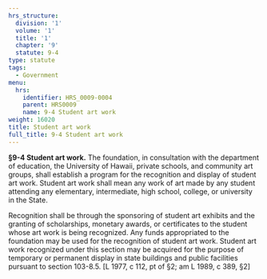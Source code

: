 ```yaml
---
hrs_structure:
  division: '1'
  volume: '1'
  title: '1'
  chapter: '9'
  statute: 9-4
type: statute
tags:
  - Government
menu:
  hrs:
    identifier: HRS_0009-0004
    parent: HRS0009
    name: 9-4 Student art work
weight: 16020
title: Student art work
full_title: 9-4 Student art work
---
```

**§9-4 Student art work.** The foundation, in consultation with the department of education, the University of Hawaii, private schools, and community art groups, shall establish a program for the recognition and display of student art work. Student art work shall mean any work of art made by any student attending any elementary, intermediate, high school, college, or university in the State.

Recognition shall be through the sponsoring of student art exhibits and the granting of scholarships, monetary awards, or certificates to the student whose art work is being recognized. Any funds appropriated to the foundation may be used for the recognition of student art work. Student art work recognized under this section may be acquired for the purpose of temporary or permanent display in state buildings and public facilities pursuant to section 103-8.5\. [L 1977, c 112, pt of §2; am L 1989, c 389, §2]